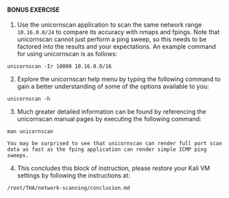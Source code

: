 #### BONUS EXERCISE

1. Use the unicornscan application to scan the same network range `10.16.0.0/24` to compare its accuracy with nmaps and fpings. Note that unicornscan cannot just perform a ping sweep, so this needs to be factored into the results and your expectations. An example command for using unicornscan is as follows:

  ```
  unicornscan -Ir 10000 10.16.0.0/16
  ```

2. Explore the unicornscan help menu by typing the following command to gain a better understanding of some of the options available to you:

  ```
  unicornscan -h
  ```

3. Much greater detailed information can be found by referencing the unicornscan manual pages by executing the following command:

  ```
  man unicornscan
  ```

    You may be surprised to see that unicornscan can render full port scan data as fast as the fping application can render simple ICMP ping sweeps.

4. This concludes this block of instruction, please restore your Kali VM settings by following the instructions at:

  ```
  /root/THA/network-scanning/conclusion.md
  ```
